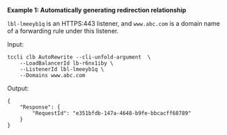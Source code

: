 **Example 1: Automatically generating redirection relationship**

`lbl-lmeeyb1q` is an HTTPS:443 listener, and `www.abc.com` is a domain name of a forwarding rule under this listener.

Input: 

```
tccli clb AutoRewrite --cli-unfold-argument  \
    --LoadBalancerId lb-r6nx1iby \
    --ListenerId lbl-lmeeyb1q \
    --Domains www.abc.com
```

Output: 
```
{
    "Response": {
        "RequestId": "e351bfdb-147a-4648-b9fe-bbcacff68789"
    }
}
```


